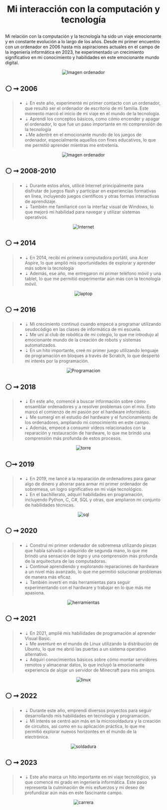  # <p align="center"> **Mi interacción con la computación y tecnología** </h1>

Mi relación con la computación y la tecnología ha sido un viaje emocionante y en constante evolución a lo largo de los años. Desde mi primer encuentro con un ordenador en 2006 hasta mis aspiraciones actuales en el campo de la ingeniería informática en 2023, he experimentado un crecimiento significativo en mi conocimiento y habilidades en este emocionante mundo digital.

<p align="center"><img src="images/data-science.png"
     alt="Imagen ordenador" />
     </center>
</p>


## **⚪ ➞ 2006**

>- ⇣  En este año, experimenté mi primer contacto con un ordenador, que resultó ser el ordenador de escritorio de mi familia. Este momento marcó el inicio de mi viaje en el mundo de la tecnología.
>- ⇣  Aprendí los conceptos básicos, como cómo encender y apagar el ordenador, lo que fue un paso importante en mi comprensión de la tecnología
>- ⇣Me adentré en el emocionante mundo de los juegos de ordenador, especialmente aquellos con fines educativos, lo que me permitió aprender mientras me entretenía.

<p align="center"><img src="images/computer.png"
     alt="Imagen ordenador" />
     </center>
</p>

## **⚪ ➞ 2008-2010**
>- ⇣  Durante estos años, utilicé Internet principalmente para disfrutar de juegos flash y participar en experiencias formativas en línea, incluyendo juegos científicos y otras formas interactivas de aprendizaje.
>- ⇣ También me familiaricé con la interfaz visual de Windows, lo que mejoró mi habilidad para navegar y utilizar sistemas operativos.

<p align="center"><img src="images/browser.png"
     alt="Internet" />
     </center>
</p>


## **⚪ ➞ 2014**
>- ⇣  En 2014, recibí mi primera computadora portátil, una Acer Aspire, lo que amplió mis oportunidades de explorar y aprender más sobre la tecnología
>- ⇣ Además, ese año, me entregaron mi primer teléfono móvil y una tablet, lo que me permitió experimentar aún más con la tecnología móvil.

<p align="center"><img src="images/laptop.png"
     alt="laptop" />
     </center>
</p>

## **⚪ ➞ 2016**
>- ⇣ Mi crecimiento continuó cuando empecé a programar utilizando seudocódigo en las clases de informática de mi escuela.
>- ⇣  Me uní al club de robótica de mi colegio, lo que me introdujo al emocionante mundo de la creación de robots y sistemas automatizados.
>- ⇣ En un hito importante, creé mi primer juego utilizando lenguaje de programación en bloques a través de Scratch, lo que despertó mi interés por la programación.

<p align="center"><img src="images/programming.png"
     alt="Programacion" />
     </center>
</p>


## **⚪ ➞ 2018**
>- ⇣ En este año, comencé a buscar información sobre cómo ensamblar ordenadores y a resolver problemas con el mío. Esto marcó el comienzo de mi pasión por el hardware informático.
>- ⇣ Me sumergí en el estudio del hardware y el funcionamiento de los ordenadores, ampliando mi conocimiento en este campo.
>- ⇣ Además, empecé a consumir vídeos relacionados con la reparación y restauración de hardware, lo que me brindó una comprensión más profunda de estos procesos.

<p align="center"><img src="images/pc-tower.png"
     alt="torre" />
     </center>
</p>

## **⚪➞ 2019**
>- ⇣  En 2019, me lancé a la reparación de ordenadores para ganar algo de dinero y ahorrar para armar mi primer ordenador de sobremesa, un logro significativo en mi viaje tecnológico.
>- ⇣ En el bachillerato, adquirí habilidades en programación, incluyendo Python, C, C#, SQL y otras, que ampliaron mi conjunto de habilidades técnicas.

<p align="center"><img src="images/sql-server.png"
     alt="sql" />
     </center>
</p>

## **⚪ ➞ 2020**
>- ⇣ Construí mi primer ordenador de sobremesa utilizando piezas que había salvado o adquirido de segunda mano, lo que me brindó una sensación de logro y una comprensión más profunda de la arquitectura de las computadoras.
>- ⇣ Continué aprendiendo y explorando reparaciones de hardware a un nivel más avanzado, lo que me permitió solucionar problemas de manera más eficaz.
>- ⇣ También invertí en más herramientas para seguir experimentando con el hardware y trabajar en lo que más me apasiona.

<p align="center"><img src="images/settings.png"
     alt="herramientas" />
     </center>
</p>

## **⚪ ➞ 2021**
>- ⇣ En 2021, amplié mis habilidades de programación al aprender Visual Basic.
>- ⇣ Me aventuré en el mundo de Linux utilizando la distribución de Ubuntu, lo que me abrió las puertas a un sistema operativo alternativo.
>- ⇣ Adquirí conocimientos básicos sobre cómo montar servidores remotos y almacenar datos, lo que incluyó la emocionante experiencia de alojar un servidor de Minecraft para mis amigos.

<p align="center"><img src="images/linux.png"
     alt="linux" />
     </center>
</p>

## **⚪ ➞ 2022**
>- ⇣ Durante este año, emprendí diversos proyectos para seguir desarrollando mis habilidades en tecnología y programación.
>- ⇣  Mi interés se centró aún más en la microsoldadura y la creación de circuitos, así como en su aplicación práctica, lo que me permitió explorar nuevos horizontes en el mundo de la electrónica.

<p align="center"><img src="images/soldering-iron.png"
     alt="soldadura" />
     </center>
</p>


## **⚪ ➞ 2023**
>- ⇣ Este año marca un hito importante en mi viaje tecnológico, ya que comencé mi grado en  ingeniería informática. Este paso representa la culminación de mis esfuerzos y mi deseo de profundizar aún más en este fascinante campo.

<p align="center"><img src="images/engineer.png"
     alt="carrera" />
     </center>
</p>
